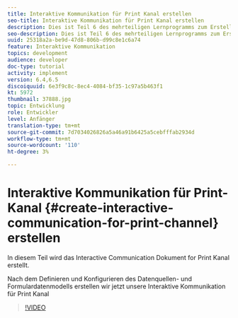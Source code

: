 ```yaml
---
title: Interaktive Kommunikation für Print Kanal erstellen
seo-title: Interaktive Kommunikation für Print Kanal erstellen
description: Dies ist Teil 6 des mehrteiligen Lernprogramms zum Erstellen Ihres ersten interaktiven Kommunikations-Dokuments für den Print-Kanal. In diesem Teil wird das Interactive Communication Dokument for Print Kanal erstellt.
seo-description: Dies ist Teil 6 des mehrteiligen Lernprogramms zum Erstellen Ihres ersten interaktiven Kommunikations-Dokuments für den Print-Kanal. In diesem Teil wird das Interactive Communication Dokument for Print Kanal erstellt.
uuid: 25318a2a-be9d-47d8-806b-d99c8e1c6a74
feature: Interaktive Kommunikation
topics: development
audience: developer
doc-type: tutorial
activity: implement
version: 6.4,6.5
discoiquuid: 6e3f9c8c-8ec4-4084-bf35-1c97a5b463f1
kt: 5972
thumbnail: 37888.jpg
topic: Entwicklung
role: Entwickler
level: Anfänger
translation-type: tm+mt
source-git-commit: 7d7034026826a5a46a91b6425a5cebfffab2934d
workflow-type: tm+mt
source-wordcount: '110'
ht-degree: 3%

---
```



# Interaktive Kommunikation für Print-Kanal {#create-interactive-communication-for-print-channel} erstellen

In diesem Teil wird das Interactive Communication Dokument for Print Kanal erstellt.

Nach dem Definieren und Konfigurieren des Datenquellen- und Formulardatenmodells erstellen wir jetzt unsere Interaktive Kommunikation für Print Kanal

>[!VIDEO](https://video.tv.adobe.com/v/37888/?quality=9)
